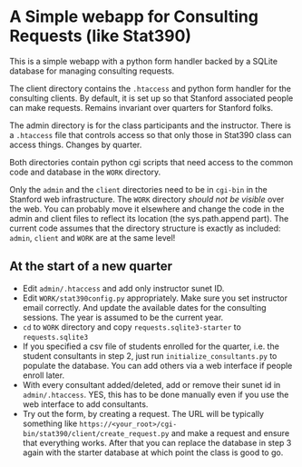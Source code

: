 # A Simple webapp for Consulting Requests (like Stat390)

This is a simple webapp with a python form handler backed by a SQLite
database for managing consulting requests.

The client directory contains the `.htaccess` and python form handler
for the consulting clients.  By default, it is set up so that Stanford
associated people can make requests.  Remains invariant over quarters
for Stanford folks.

The admin directory is for the class participants and the
instructor. There is a `.htaccess` file that controls access so that
only those in Stat390 class can access things. Changes by quarter.

Both directories contain python cgi scripts that need access to the
common code and database in the `WORK` directory. 

Only the `admin` and the `client` directories need to be in `cgi-bin`
in the Stanford web infrastructure. The `WORK` directory _should not
be visible_ over the web. You can probably move it elsewhere and
change the code in the admin and client files to reflect its location
(the sys.path.append part). The current code assumes that the
directory structure is exactly as included: `admin`, `client` and
`WORK` are at the same level!

## At the start of a new quarter

* Edit `admin/.htaccess` and add only instructor sunet ID.
* Edit `WORK/stat390config.py` appropriately. Make sure you set
   instructor email correctly. And update the available dates for the
   consulting sessions. The year is assumed to be the current year. 
* `cd` to `WORK` directory and copy `requests.sqlite3-starter` to
   `requests.sqlite3` 
* If you specified a csv file of students enrolled for the quarter,
   i.e. the student consultants in step 2, just run
   `initialize_consultants.py` to populate the database. You can add
   others via a web interface if people enroll later.
* With every consultant added/deleted, add or remove their sunet id in
   `admin/.htaccess`.  YES, this has to be done manually even if you
   use the web interface to add consultants.
* Try out the form, by creating a request. The URL will be typically
   something like
   `https://<your_root>/cgi-bin/stat390/client/create_request.py` and
   make a request and ensure that everything works. After that you can
   replace the database in step 3 again with the starter database at
   which point the class is good to go.

